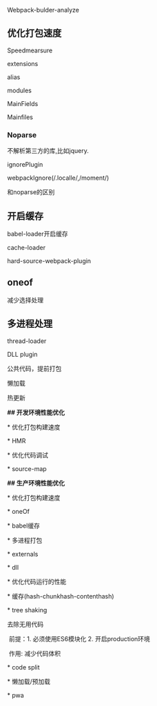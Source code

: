 Webpack-bulder-analyze

## 优化打包速度

Speedmearsure

extensions

alias

modules



MainFields

Mainfiles



### Noparse

不解析第三方的库,比如jquery.





ignorePlugin

webpackIgnore(/.localle/,/moment/)

和noparse的区别



## 开启缓存

babel-loader开启缓存

cache-loader

hard-source-webpack-plugin



## oneof

减少选择处理



## 多进程处理

thread-loader



DLL plugin

公共代码，提前打包



懒加载





热更新





**## 开发环境性能优化**

\* 优化打包构建速度

  \* HMR

\* 优化代码调试

  \* source-map





**## 生产环境性能优化**

\* 优化打包构建速度

  \* oneOf

  \* babel缓存

  \* 多进程打包

  \* externals

  \* dll

\* 优化代码运行的性能

  \* 缓存(hash-chunkhash-contenthash)

  \* tree shaking

去除无用代码

​    前提：1. 必须使用ES6模块化  2. 开启production环境

​    作用: 减少代码体积

  \* code split

  \* 懒加载/预加载

  \* pwa




